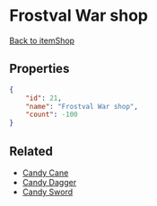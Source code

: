 # Frostval War shop

<no description available>

[Back to itemShop](../item-shops.md)

## Properties

```json
{
    "id": 21,
    "name": "Frostval War shop",
    "count": -100
}
```

## Related

- [Candy Cane](../items/632-candy-cane.md)
- [Candy Dagger](../items/628-candy-dagger.md)
- [Candy Sword](../items/624-candy-sword.md)

